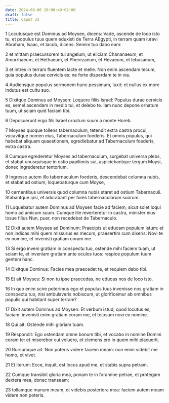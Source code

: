 ```yaml
---
date: 2024-09-06 20:00:49+02:00
draft: false
title: Caput 33
---
```





1 Locutusque est Dominus ad Moysen, dicens: Vade, ascende de loco isto tu, et populus tuus quem eduxisti de Terra AEgypti, in terram quam iuravi Abraham, Isaac, et Iacob, dicens: Semini tuo dabo eam:

2 et mittam praecursorem tui angelum, ut eiiciam Chananaeum, et Amorrhaeum, et Hethaeum, et Pherezaeum, et Hevaeum, et Iebusaeum,

3 et intres in terram fluentem lacte et melle. Non enim ascendam tecum, quia populus durae cervicis es: ne forte disperdam te in via.

4 Audiensque populus sermonem hunc pessimum, luxit: et nullus ex more indutus est cultu suo.

5 Dixitque Dominus ad Moysen: Loquere filiis Israel: Populus durae cervicis es, semel ascendam in medio tui, et delebo te. Iam nunc depone ornatum tuum, ut sciam quid faciam tibi.

6 Deposuerunt ergo filii Israel ornatum suum a monte Horeb.

7 Moyses quoque tollens tabernaculum, tetendit extra castra procul, vocavitque nomen eius, Tabernaculum foederis. Et omnis populus, qui habebat aliquam quaestionem, egrediebatur ad Tabernaculum foederis, extra castra.

8 Cumque egrederetur Moyses ad tabernaculum, surgebat universa plebs, et stabat unusquisque in ostio papilionis sui, aspiciebantque tergum Moysi, donec ingrederetur tentorium.

9 Ingresso autem illo tabernaculum foederis, descendebat columna nubis, et stabat ad ostium, loquebaturque cum Moyse,

10 cernentibus universis quod columna nubis staret ad ostium Tabernaculi. Stabantque ipsi, et adorabant per fores tabernaculorum suorum.

11 Loquebatur autem Dominus ad Moysen facie ad faciem, sicut solet loqui homo ad amicum suum. Cumque ille reverteretur in castra, minister eius Iosue filius Nun, puer, non recedebat de Tabernaculo.

12 Dixit autem Moyses ad Dominum: Praecipis ut educam populum istum: et non indicas mihi quem missurus es mecum, praesertim cum dixeris: Novi te ex nomine, et invenisti gratiam coram me.

13 Si ergo inveni gratiam in conspectu tuo, ostende mihi faciem tuam, ut sciam te, et inveniam gratiam ante oculos tuos: respice populum tuum gentem hanc.

14 Dixitque Dominus: Facies mea praecedet te, et requiem dabo tibi.

15 Et ait Moyses: Si non tu ipse praecedas, ne educas nos de loco isto.

16 In quo enim scire poterimus ego et populus tuus invenisse nos gratiam in conspectu tuo, nisi ambulaveris nobiscum, ut glorificemur ab omnibus populis qui habitant super terram?

17 Dixit autem Dominus ad Moysen: Et verbum istud, quod locutus es, faciam: invenisti enim gratiam coram me, et teipsum novi ex nomine.

18 Qui ait: Ostende mihi gloriam tuam.

19 Respondit: Ego ostendam omne bonum tibi, et vocabo in nomine Domini coram te: et miserebor cui voluero, et clemens ero in quem mihi placuerit.

20 Rursumque ait: Non poteris videre faciem meam: non enim videbit me homo, et vivet.

21 Et iterum: Ecce, inquit, est locus apud me, et stabis supra petram.

22 Cumque transibit gloria mea, ponam te in foramine petrae, et protegam dextera mea, donec transeam:

23 tollamque manum meam, et videbis posteriora mea: faciem autem meam videre non poteris.

